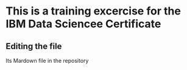 # This is a training excercise for the IBM Data Sciencee Certificate
## Editing the file
Its Mardown file in the repository
